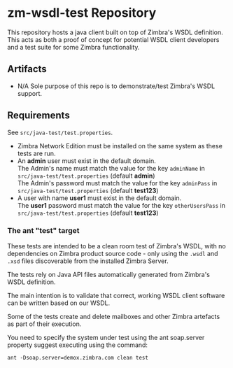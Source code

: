 # zm-wsdl-test Repository

This repository hosts a java client built on top of Zimbra's WSDL definition.
This acts as both a proof of concept for potential WSDL client developers and a test suite for some
Zimbra functionality.

## Artifacts

- N/A Sole purpose of this repo is to demonstrate/test Zimbra's WSDL support.

## Requirements

See `src/java-test/test.properties`.

* Zimbra Network Edition must be installed on the same system as these tests are run.
* An **admin** user must exist in the default domain.  
  The Admin's name must match the value for the key `adminName` in `src/java-test/test.properties`
  (default **admin**)  
  The Admin's password must match the value for the key `adminPass` in `src/java-test/test.properties`
  (default **test123**)
* A user with name **user1** must exist in the default domain.  
  The **user1** password must match the value for the key `otherUsersPass` in `src/java-test/test.properties`
  (default **test123**)

### The ant "test" target

These tests are intended to be a clean room test of Zimbra's WSDL, with no dependencies on Zimbra product
source code - only using the `.wsdl` and `.xsd` files discoverable from the installed Zimbra Server.

The tests rely on Java API files automatically generated from Zimbra's WSDL definition.

The main intention is to validate that correct, working WSDL client software can be written based on our WSDL.

Some of the tests create and delete mailboxes and other Zimbra artefacts as part of their execution.

You need to specify the system under test using the ant soap.server property  suggest executing using
the command:

    ant -Dsoap.server=demox.zimbra.com clean test
